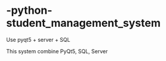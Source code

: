 # -python-student_management_system
Use pyqt5 + server + SQL 

This system combine PyQt5, SQL, Server
